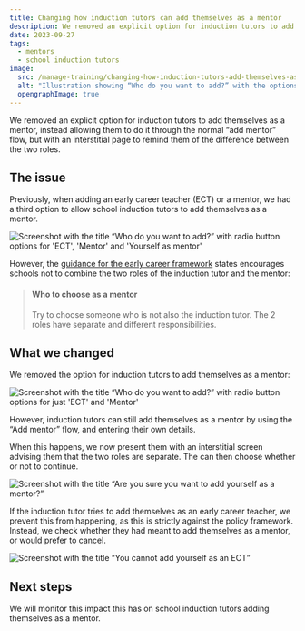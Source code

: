 ```yaml
---
title: Changing how induction tutors can add themselves as a mentor
description: We removed an explicit option for induction tutors to add themselves as a mentor, instead allowing them to do it through the normal “add mentor” flow.
date: 2023-09-27
tags:
  - mentors
  - school induction tutors
image:
  src: /manage-training/changing-how-induction-tutors-add-themselves-as-a-mentor/removing-add-yourself-as-mentor.png
  alt: "Illustration showing “Who do you want to add?” with the options of ECT, Mentor and with “Yourself as mentor” crossed out"
  opengraphImage: true
---
```


We removed an explicit option for induction tutors to add themselves as a mentor, instead allowing them to do it through the normal “add mentor” flow, but with an interstitial page to remind them of the difference between the two roles.

## The issue

Previously, when adding an early career teacher (ECT) or a mentor, we had a third option to allow school induction tutors to add themselves as a mentor.

![Screenshot with the title “Who do you want to add?” with radio button options for 'ECT', 'Mentor' and 'Yourself as mentor'](previous-add-ect-or-mentor-question.png "The previous “Who do you want to add?” screen")

However, the [guidance for the early career framework](https://www.gov.uk/guidance/how-to-set-up-training-for-early-career-teachers#nominate-an-induction-tutor) states encourages schools not to combine the two roles of the induction tutor and the mentor:

> #### Who to choose as a mentor
> Try to choose someone who is not also the induction tutor. The 2 roles have separate and different responsibilities.

## What we changed

We removed the option for induction tutors to add themselves as a mentor:

![Screenshot with the title “Who do you want to add?” with radio button options for just 'ECT' and 'Mentor'](updated-who-do-you-want-to-add.png "The new “Who do you want to add?” screen")

However, induction tutors can still add themselves as a mentor by using the “Add mentor” flow, and entering their own details.

When this happens, we now present them with an interstitial screen advising them that the two roles are separate. The can then choose whether or not to continue.

![Screenshot with the title “Are you sure you want to add yourself as a mentor?”](are-you-sure-you-want-to-add-yourself-as-a-mentor.png)


If the induction tutor tries to add themselves as an early career teacher, we prevent this from happening, as this is strictly against the policy framework. Instead, we check whether they had meant to add themselves as a mentor, or would prefer to cancel.

![Screenshot with the title “You cannot add yourself as an ECT”](you-cannot-add-yourself-as-an-ect.png)

## Next steps

We will monitor this impact this has on school induction tutors adding themselves as a mentor.
